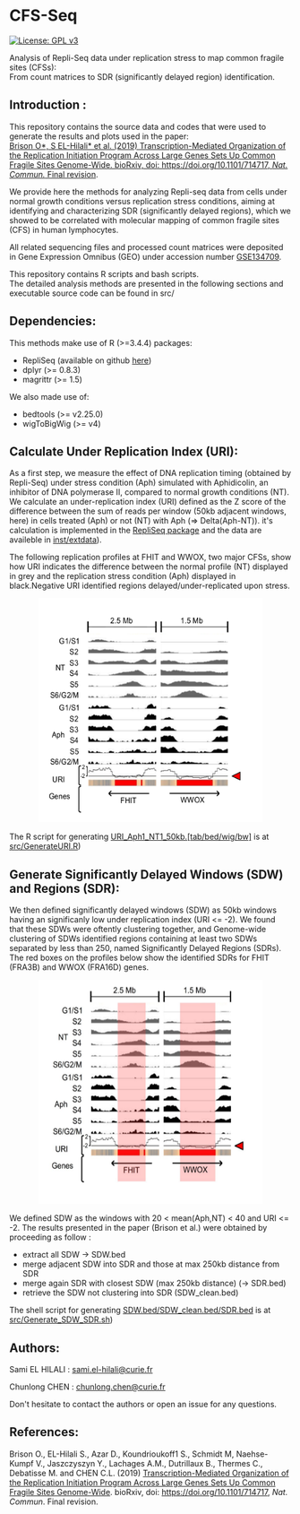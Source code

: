 # CFS-Seq  
[![License: GPL v3](https://img.shields.io/badge/License-GPLv3-blue.svg)](https://www.gnu.org/licenses/gpl-3.0)

Analysis of Repli-Seq data under replication stress to map common fragile sites (CFSs):   
From count matrices to SDR (significantly delayed region) identification.

## Introduction :
 
This repository contains the source data and codes that were used to generate the results and plots used in the paper:  
[Brison O*, S EL-Hilali* et al. (2019) Transcription-Mediated Organization of the Replication Initiation Program Across Large Genes Sets Up Common Fragile Sites Genome-Wide. bioRxiv, doi: https://doi.org/10.1101/714717, *Nat. Commun.* Final revision]( https://doi.org/10.1101/714717 ).  

We provide here the methods for analyzing Repli-seq data from cells under normal growth conditions versus replication stress conditions, aiming at identifying and characterizing SDR (significantly delayed regions), which we showed to be correlated with molecular mapping of common fragile sites (CFS) in human lymphocytes.  

All related sequencing files and processed count matrices were deposited in Gene Expression Omnibus (GEO) under accession number [GSE134709](https://www.ncbi.nlm.nih.gov/geo/query/acc.cgi?acc=GSE134709).

This repository contains R scripts and bash scripts.  
The detailed analysis methods are presented in the following sections and executable source code can be found in src/  

## Dependencies:

This methods make use of  R (>=3.4.4) packages:  
* RepliSeq (available on github [here](https://github.com/CL-CHEN-Lab/RepliSeq))
* dplyr (>= 0.8.3) 
* magrittr (>= 1.5)

We also made use of:  
* bedtools (>= v2.25.0)
* wigToBigWig (>= v4)

## Calculate Under Replication Index (URI):

As a first step, we measure the effect of DNA replication timing (obtained by Repli-Seq) under stress condition (Aph) simulated with Aphidicolin, an inhibitor of DNA polymerase II, compared to normal growth conditions (NT). We calculate an under-replication index (URI) defined as the Z score of the difference between the sum of reads per window (50kb adjacent windows, here) in cells treated (Aph) or not (NT) with Aph (=> Delta(Aph-NT)). it's calculation is implemented in the [RepliSeq package](https://github.com/CL-CHEN-Lab/RepliSeq) and the data are availeble in [inst/extdata](https://github.com/CL-CHEN-Lab/CFS-Seq/tree/master/inst/extdata)). 

The following replication profiles at FHIT and WWOX, two major CFSs, show how URI indicates the difference between the normal profile (NT) displayed in grey and the replication stress condition (Aph) displayed in black.Negative URI identified regions delayed/under-replicated upon stress. 

<p align="center">
<img src="inst/img/FHIT_WWOX_replication_profiles.png" width="400" height="400">
 </p>
 

The R script for generating [URI_Aph1_NT1_50kb.[tab/bed/wig/bw]](https://github.com/CL-CHEN-Lab/CFS-Seq/tree/master/inst/outputs) is at [src/GenerateURI.R](https://github.com/CL-CHEN-Lab/CFS-Seq/tree/master/src/GenerateURI.R))
 

## Generate Significantly Delayed Windows (SDW) and Regions (SDR):

We then defined significantly delayed windows (SDW) as 50kb windows having an significanly low under replication index (URI <= -2). We found that these SDWs were oftently clustering together, and Genome-wide clustering of SDWs identified regions containing at least two SDWs separated by less than 250, named Significantly Delayed Regions (SDRs). The red boxes on the profiles below show the identified SDRs for FHIT (FRA3B) and WWOX (FRA16D) genes.


<p align="center">
<img src="inst/img/FHIT_WWOX_replication_profiles_SDR.png" width="400" height="400">
 </p>

We defined SDW as the windows with 20 < mean(Aph,NT) < 40 and URI <= -2.
The results presented in the paper (Brison et al.) were obtained by proceeding as follow :

* extract all SDW -> SDW.bed
* merge adjacent SDW into SDR and those at max 250kb distance from SDR 
* merge again SDR with closest SDW (max 250kb distance) (-> SDR.bed)
* retrieve the SDW not clustering into SDR (SDW_clean.bed)

The shell script for generating [SDW.bed/SDW_clean.bed/SDR.bed](https://github.com/CL-CHEN-Lab/CFS-Seq/tree/master/inst/outputs) is at [src/Generate_SDW_SDR.sh](https://github.com/CL-CHEN-Lab/CFS-Seq/tree/master/src/Generate_SDW_SDR.sh))
 

## Authors: 

Sami EL HILALI : sami.el-hilali@curie.fr  

Chunlong CHEN : chunlong.chen@curie.fr

Don't hesitate to contact the authors or open an issue for any questions.

## References: 

Brison O., EL-Hilali S., Azar D., Koundrioukoff1 S., Schmidt M, Naehse-Kumpf V., Jaszczyszyn Y., Lachages A.M., Dutrillaux B., Thermes C., Debatisse M. and CHEN C.L. (2019) [Transcription-Mediated Organization of the Replication Initiation Program Across Large Genes Sets Up Common Fragile Sites Genome-Wide](https://doi.org/10.1101/714717,). bioRxiv, doi: https://doi.org/10.1101/714717, *Nat. Commun*. Final revision.



